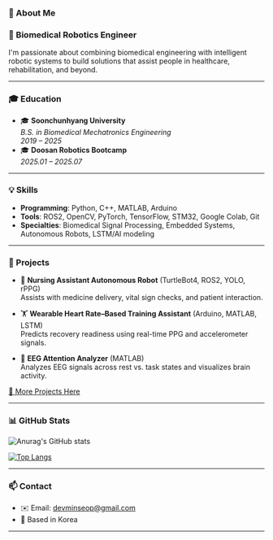 ### 👋 About Me

### 🧠 Biomedical Robotics Engineer

I'm passionate about combining biomedical engineering with intelligent robotic systems to build solutions that assist people in healthcare, rehabilitation, and beyond.

---

### 🎓 Education

- 🎓 **Soonchunhyang University**  
  *B.S. in Biomedical Mechatronics Engineering*  
  *2019 – 2025*
- 🎓 **Doosan Robotics Bootcamp**  
  *2025.01 – 2025.07*
  
---

### 💡 Skills

- **Programming**: Python, C++, MATLAB, Arduino
- **Tools**: ROS2, OpenCV, PyTorch, TensorFlow, STM32, Google Colab, Git
- **Specialties**: Biomedical Signal Processing, Embedded Systems, Autonomous Robots, LSTM/AI modeling

---

### 🚀 Projects

- 🏥 **Nursing Assistant Autonomous Robot** (TurtleBot4, ROS2, YOLO, rPPG)  
  Assists with medicine delivery, vital sign checks, and patient interaction.

- 🏋️ **Wearable Heart Rate–Based Training Assistant** (Arduino, MATLAB, LSTM)  
  Predicts recovery readiness using real-time PPG and accelerometer signals.

- 🧠 **EEG Attention Analyzer** (MATLAB)  
  Analyzes EEG signals across rest vs. task states and visualizes brain activity.

[📂 More Projects Here](https://github.com/MS0621)

---

### 📊 GitHub Stats

![Anurag's GitHub stats](https://github-readme-stats.vercel.app/api?username=MS0621&show_icons=true&theme=dark)

[![Top Langs](https://github-readme-stats.vercel.app/api/top-langs/?username=MS0621&theme=dark)](https://github.com/MS0621/github-readme-stats)

---

### 📫 Contact

- ✉️ Email: devminseop@gmail.com  
- 📍 Based in Korea

---



<!--
**MS0621/MS0621** is a ✨ _special_ ✨ repository because its `README.md` (this file) appears on your GitHub profile.

Here are some ideas to get you started:

- 🔭 I’m currently working on ...
- 🌱 I’m currently learning ...
- 👯 I’m looking to collaborate on ...
- 🤔 I’m looking for help with ...
- 💬 Ask me about ...
- 📫 How to reach me: ...
- 😄 Pronouns: ...
- ⚡ Fun fact: ...
-->

